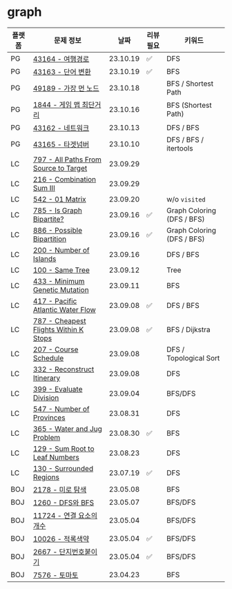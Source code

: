 # graph
| 플랫폼 | 문제 정보                                                                                                   | 날짜       | 리뷰 필요 | 키워드                        |
|-----|---------------------------------------------------------------------------------------------------------|----------|-------|----------------------------|
| PG | [43164 - 여행경로](https://school.programmers.co.kr/learn/courses/30/lessons/43164) | 23.10.19 | ✅ | DFS |
| PG | [43163 - 단어 변환](https://school.programmers.co.kr/learn/courses/30/lessons/43163) | 23.10.19 | ✅ | BFS |
| PG | [49189 - 가장 먼 노드](https://school.programmers.co.kr/learn/courses/30/lessons/49189) | 23.10.18 | | BFS / Shortest Path |
| PG | [1844 - 게임 맵 최단거리](https://school.programmers.co.kr/learn/courses/30/lessons/1844) | 23.10.16 |       | BFS (Shortest Path)        |
| PG | [43162 - 네트워크](https://school.programmers.co.kr/learn/courses/30/lessons/43162)                         | 23.10.13 |       | DFS / BFS                  |
| PG | [43165 - 타겟넘버](https://school.programmers.co.kr/learn/courses/30/lessons/43165)                         | 23.10.10 |       | DFS / BFS / itertools      |
| LC | [797 - All Paths From Source to Target](https://leetcode.com/problems/all-paths-from-source-to-target/) | 23.09.29 |       |                            |
| LC | [216 - Combination Sum III](https://leetcode.com/problems/combination-sum-iii/)                         | 23.09.29 |       |                            | 
| LC | [542 - 01 Matrix](https://leetcode.com/problems/01-matrix/)                                             | 23.09.20 |       | w/o `visited`              |
| LC | [785 - Is Graph Bipartite?](https://leetcode.com/problems/is-graph-bipartite/)                          | 23.09.16 | ✅     | Graph Coloring (DFS / BFS) |
| LC | [886 - Possible Bipartition](https://leetcode.com/problems/possible-bipartition/)                       | 23.09.16 | ✅     | Graph Coloring (DFS / BFS) |
| LC | [200 - Number of Islands](https://leetcode.com/problems/number-of-islands/)                             | 23.09.16 |       | DFS / BFS                  |
| LC | [100 - Same Tree](https://leetcode.com/problems/same-tree/)                                             | 23.09.12 |       | Tree                       |
| LC | [433 - Minimum Genetic Mutation](https://leetcode.com/problems/minimum-genetic-mutation/)               | 23.09.11 |       | BFS                        |
| LC | [417 - Pacific Atlantic Water Flow](https://leetcode.com/problems/pacific-atlantic-water-flow/)         | 23.09.08 | ✅     | DFS / BFS                  |
| LC | [787 - Cheapest Flights Within K Stops](https://leetcode.com/problems/cheapest-flights-within-k-stops/) | 23.09.08 | ✅     | BFS / Dijkstra             |    
| LC | [207 - Course Schedule](https://leetcode.com/problems/course-schedule/)                                 | 23.09.08 |       | DFS / Topological Sort     |
| LC | [332 - Reconstruct Itinerary](https://leetcode.com/problems/reconstruct-itinerary/)                     | 23.09.08 |       | DFS                        |
| LC | [399 - Evaluate Division](https://leetcode.com/problems/evaluate-division/)                             | 23.09.04 |       | BFS/DFS                    |
| LC | [547 - Number of Provinces](https://leetcode.com/problems/number-of-provinces/)                         | 23.08.31 |       | DFS                        |
| LC | [365 - Water and Jug Problem](https://leetcode.com/problems/water-and-jug-problem/)                     | 23.08.30 | ✅     | BFS                        |
| LC | [129 - Sum Root to Leaf Numbers](https://leetcode.com/problems/sum-root-to-leaf-numbers/)               | 23.08.23 |       | DFS                        |
| LC | [130 - Surrounded Regions](https://leetcode.com/problems/surrounded-regions/)                           | 23.07.19 | ✅     | DFS                        |
| BOJ | [2178 - 미로 탐색](https://www.acmicpc.net/problem/2178)                                                    | 23.05.08 |       | BFS                        |
| BOJ | [1260 - DFS와 BFS](https://www.acmicpc.net/problem/1260)                                                 | 23.05.07 |       | BFS/DFS                    | 
| BOJ | [11724 - 연결 요소의 개수](https://www.acmicpc.net/problem/11724)                                              | 23.05.04 |       | BFS/DFS                    |
| BOJ | [10026 - 적록색약](https://www.acmicpc.net/problem/10026)                                                   | 23.05.04 | ✅     | BFS/DFS                    |
| BOJ | [2667 - 단지번호붙이기](https://www.acmicpc.net/problem/2667)                                                  | 23.05.04 | ✅     | BFS/DFS                    |
| BOJ | [7576 - 토마토](https://www.acmicpc.net/problem/7576)                                                      | 23.04.23 |       | BFS                        |

